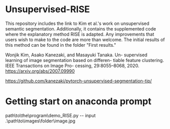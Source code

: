 # Unsupervised-RISE
This repository includes the link to Kim et al.'s work on unsupervised semantic segmentation. Additionally, it contains the supplemented code where the explanatory method RISE is adapted. Any improvements that users wish to make to the code are more than welcome. The initial results of this method can be found in the folder "First results."

Wonjik Kim, Asako Kanezaki, and Masayuki Tanaka. Un-
supervised learning of image segmentation based on differen-
tiable feature clustering. IEEE Transactions on Image Pro-
cessing, 29:8055–8068, 2020.
https://arxiv.org/abs/2007.09990

https://github.com/kanezaki/pytorch-unsupervised-segmentation-tip/

# Getting start on anaconda prompt 
path\to\the\program\demo_RISE.py -- input .\path\to\images\folder\image.jpg


